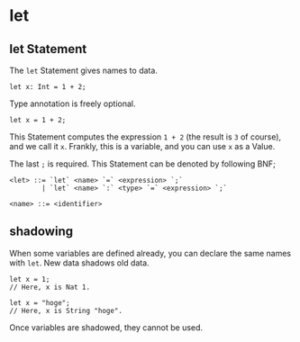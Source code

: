 # let

## let Statement

The `let` Statement gives names to data.

```rust,no_run,noplayground
let x: Int = 1 + 2;
```

Type annotation is freely optional.

```rust,no_run,noplayground
let x = 1 + 2;
```

This Statement computes the expression `1 + 2` (the result is `3` of course),
and we call it `x`.
Frankly, this is a variable,
and you can use `x` as a Value.

The last `;` is required.
This Statement can be denoted by following BNF;

```
<let> ::= `let` <name> `=` <expression> `;`
        | `let` <name> `:` <type> `=` <expression> `;`

<name> ::= <identifier>
```

## shadowing

When some variables are defined already,
you can declare the same names with `let`.
New data shadows old data.

```rust,no_run,noplayground
let x = 1;
// Here, x is Nat 1.

let x = "hoge";
// Here, x is String "hoge".
```

Once variables are shadowed, they cannot be used.
